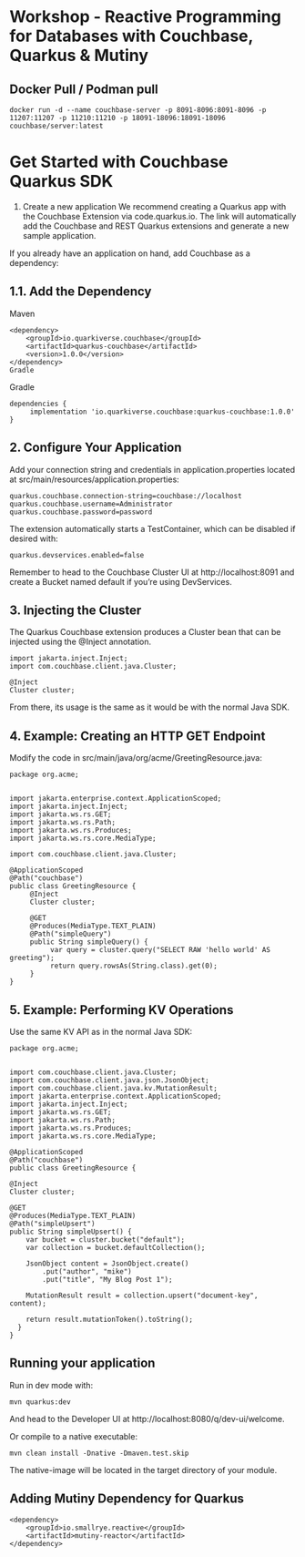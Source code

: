 # Workshop - Reactive Programming for Databases with Couchbase, Quarkus & Mutiny


## Docker Pull / Podman pull

```
docker run -d --name couchbase-server -p 8091-8096:8091-8096 -p 11207:11207 -p 11210:11210 -p 18091-18096:18091-18096 couchbase/server:latest
```

# Get Started with Couchbase Quarkus SDK
1. Create a new application
We recommend creating a Quarkus app with the Couchbase Extension via code.quarkus.io. The link will automatically add the Couchbase and REST Quarkus extensions and generate a new sample application.

If you already have an application on hand, add Couchbase as a dependency:

## 1.1. Add the Dependency

Maven
```
<dependency>
    <groupId>io.quarkiverse.couchbase</groupId>
    <artifactId>quarkus-couchbase</artifactId>
    <version>1.0.0</version>
</dependency>
Gradle
```
Gradle
```
dependencies {
     implementation 'io.quarkiverse.couchbase:quarkus-couchbase:1.0.0'
}

```

## 2. Configure Your Application
Add your connection string and credentials in application.properties located at src/main/resources/application.properties:
```
quarkus.couchbase.connection-string=couchbase://localhost
quarkus.couchbase.username=Administrator
quarkus.couchbase.password=password
```
The extension automatically starts a TestContainer, which can be disabled if desired with:
```
quarkus.devservices.enabled=false
```
Remember to head to the Couchbase Cluster UI at http://localhost:8091 and create a Bucket named default if you’re using DevServices.

## 3. Injecting the Cluster
The Quarkus Couchbase extension produces a Cluster bean that can be injected using the  @Inject annotation.
```
import jakarta.inject.Inject;
import com.couchbase.client.java.Cluster;
 
@Inject
Cluster cluster;
```
From there, its usage is the same as it would be with the normal Java SDK.


## 4. Example: Creating an HTTP GET Endpoint
Modify the code in src/main/java/org/acme/GreetingResource.java:
```
package org.acme;
 
 
import jakarta.enterprise.context.ApplicationScoped;
import jakarta.inject.Inject;
import jakarta.ws.rs.GET;
import jakarta.ws.rs.Path;
import jakarta.ws.rs.Produces;
import jakarta.ws.rs.core.MediaType;
 
import com.couchbase.client.java.Cluster;
 
@ApplicationScoped
@Path("couchbase")
public class GreetingResource {
     @Inject
     Cluster cluster;
     
     @GET
     @Produces(MediaType.TEXT_PLAIN)
     @Path("simpleQuery")
     public String simpleQuery() {
          var query = cluster.query("SELECT RAW 'hello world' AS greeting");
          return query.rowsAs(String.class).get(0);
     }
}
```
## 5. Example: Performing KV Operations
Use the same KV API as in the normal Java SDK:
```
package org.acme;
 
 
import com.couchbase.client.java.Cluster;
import com.couchbase.client.java.json.JsonObject;
import com.couchbase.client.java.kv.MutationResult;
import jakarta.enterprise.context.ApplicationScoped;
import jakarta.inject.Inject;
import jakarta.ws.rs.GET;
import jakarta.ws.rs.Path;
import jakarta.ws.rs.Produces;
import jakarta.ws.rs.core.MediaType;
 
@ApplicationScoped
@Path("couchbase")
public class GreetingResource {
 
@Inject
Cluster cluster;
 
@GET
@Produces(MediaType.TEXT_PLAIN)
@Path("simpleUpsert")
public String simpleUpsert() {
    var bucket = cluster.bucket("default");
    var collection = bucket.defaultCollection();
 
    JsonObject content = JsonObject.create()
        .put("author", "mike")
        .put("title", "My Blog Post 1");
 
    MutationResult result = collection.upsert("document-key", content);
 
    return result.mutationToken().toString();
  }
}
```

## Running your application
Run in dev mode with:
```
mvn quarkus:dev
```
And head to the Developer UI at http://localhost:8080/q/dev-ui/welcome.

Or compile to a native executable:
```
mvn clean install -Dnative -Dmaven.test.skip
```
The native-image will be located in the target directory of your module.

## Adding Mutiny Dependency for Quarkus

```
<dependency>
    <groupId>io.smallrye.reactive</groupId>
    <artifactId>mutiny-reactor</artifactId>
</dependency>
```
